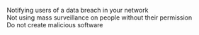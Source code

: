 Notifying users of a data breach in your network  
Not using mass surveillance on people without their permission  
Do not create malicious software  
